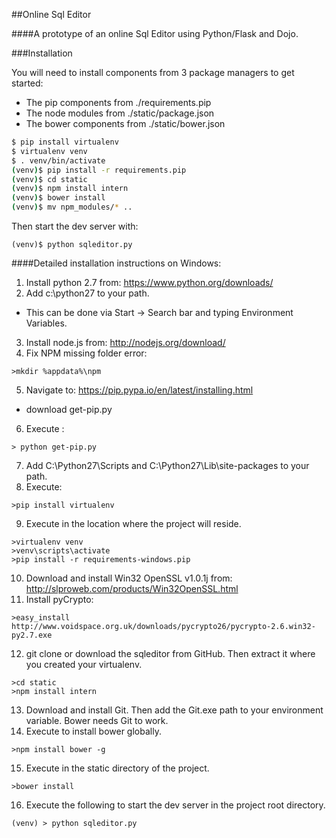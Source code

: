 ##Online Sql Editor

####A prototype of an online Sql Editor using Python/Flask and Dojo.

###Installation

You will need to install components from 3 package managers to get started:

* The pip components from ./requirements.pip
* The node modules from ./static/package.json
* The bower components from ./static/bower.json

```bash
$ pip install virtualenv
$ virtualenv venv
$ . venv/bin/activate
(venv)$ pip install -r requirements.pip
(venv)$ cd static
(venv)$ npm install intern
(venv)$ bower install
(venv)$ mv npm_modules/* ..
```

Then start the dev server with:

```
(venv)$ python sqleditor.py
```

####Detailed installation instructions on Windows:

1. Install python 2.7 from: https://www.python.org/downloads/
2. Add c:\python27 to your path. 
 * This can be done via Start -> Search bar and typing Environment Variables.
3. Install node.js from: http://nodejs.org/download/ 
4. Fix NPM missing folder error:
  ```
  >mkdir %appdata%\npm
  ```
5. Navigate to: https://pip.pypa.io/en/latest/installing.html
 * download get-pip.py
6. Execute :
```
> python get-pip.py
```
7. Add C:\Python27\Scripts and C:\Python27\Lib\site-packages to your path.
8. Execute:
```
>pip install virtualenv
```
9. Execute in the location where the project will reside.
```
>virtualenv venv
>venv\scripts\activate
>pip install -r requirements-windows.pip
```
10. Download and install Win32 OpenSSL v1.0.1j from:
http://slproweb.com/products/Win32OpenSSL.html
11. Install pyCrypto:
```
>easy_install http://www.voidspace.org.uk/downloads/pycrypto26/pycrypto-2.6.win32-py2.7.exe
```
12. git clone or download the sqleditor from GitHub. Then extract it where you created your virtualenv.
```
>cd static
>npm install intern
```
13. Download and install Git. Then add the Git.exe path to your environment variable. Bower needs Git to work.
14. Execute to install bower globally.
```
>npm install bower -g
```
15. Execute in the static directory of the project.
```
>bower install
```
16. Execute the following to start the dev server in the project root directory.
```
(venv) > python sqleditor.py
```
